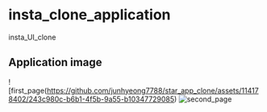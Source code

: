 # insta_clone_application
insta_UI_clone

## Application image
![first_page(https://github.com/junhyeong7788/star_app_clone/assets/114178402/243c980c-b6b1-4f5b-9a55-b10347729085)
![second_page](https://github.com/junhyeong7788/star_app_clone/assets/114178402/a665497d-dc11-443e-83a3-073c7976e94b)
